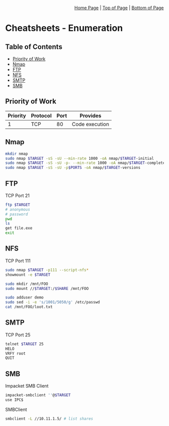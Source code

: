 <p align="right">
  <a href="/README.md">Home Page</a> |
  <a href="/CheatSheets/enumeration.md#cheatsheets-enumeration">Top of Page</a> |
  <a href="/CheatSheets/enumeration.md#smb">Bottom of Page</a>
</p>

# Cheatsheets - Enumeration
## Table of Contents
* [Priority of Work](#priority-of-work)
* [Nmap](#nmap)
* [FTP](#ftp)
* [NFS](#nfs)
* [SMTP](#smtp)
* [SMB](#smb)

## Priority of Work
|Priority|Protocol|Port|Provides|
|--------|--------|----|--------|
|1       |TCP     |80  |Code execution|

## Nmap
```bash
mkdir nmap
sudo nmap $TARGET -sS -sU --min-rate 1000 -oA nmap/$TARGET-initial
sudo nmap $TARGET -sS -sU -p- --min-rate 1000 -oA nmap/$TARGET-complete
sudo nmap $TARGET -sS -sU -p$PORTS -oA nmap/$TARGET-versions
```

## FTP
TCP Port 21
```bash
ftp $TARGET
# anonymous
# password
pwd
ls
get file.exe
exit
```

## NFS
TCP Port 111
```bash
sudo nmap $TARGET -p111 --script-nfs* 
showmount -e $TARGET 

sudo mkdir /mnt/FOO
sudo mount //$TARGET:/$SHARE /mnt/FOO

sudo adduser demo
sudo sed -i -e 's/1001/5050/g' /etc/passwd
cat /mnt/FOO/loot.txt
```

## SMTP
TCP Port 25
```bash
telnet $TARGET 25
HELO
VRFY root
QUIT
```

## SMB
Impacket SMB Client
```bash
impacket-smbclient ''@$TARGET
use IPC$
```
SMBClient
```bash
smbclient -L //10.11.1.5/ # list shares
```

